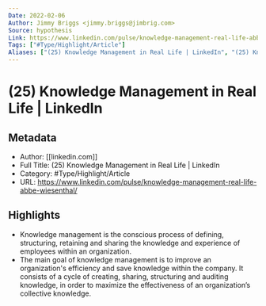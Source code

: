 ```yaml
---
Date: 2022-02-06
Author: Jimmy Briggs <jimmy.briggs@jimbrig.com>
Source: hypothesis
Link: https://www.linkedin.com/pulse/knowledge-management-real-life-abbe-wiesenthal/
Tags: ["#Type/Highlight/Article"]
Aliases: ["(25) Knowledge Management in Real Life | LinkedIn", "(25) Knowledge Management in Real Life | LinkedIn"]
---
```

# (25) Knowledge Management in Real Life | LinkedIn

## Metadata
- Author: [[linkedin.com]]
- Full Title: (25) Knowledge Management in Real Life | LinkedIn
- Category: #Type/Highlight/Article
- URL: https://www.linkedin.com/pulse/knowledge-management-real-life-abbe-wiesenthal/

## Highlights
- Knowledge management is the conscious process of defining, structuring, retaining and sharing the knowledge and experience of employees within an organization.
- The main goal of knowledge management is to improve an organization's efficiency and save knowledge within the company. It consists of a cycle of creating, sharing, structuring and auditing knowledge, in order to maximize the effectiveness of an organization’s collective knowledge.
